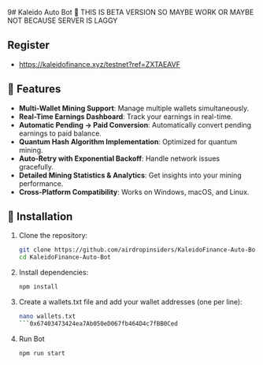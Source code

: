 9# Kaleido Auto Bot 🤖
THIS IS BETA VERSION SO MAYBE WORK OR MAYBE NOT BECAUSE SERVER IS LAGGY

## Register
- https://kaleidofinance.xyz/testnet?ref=ZXTAEAVF

## 🌟 Features

- **Multi-Wallet Mining Support**: Manage multiple wallets simultaneously.
- **Real-Time Earnings Dashboard**: Track your earnings in real-time.
- **Automatic Pending → Paid Conversion**: Automatically convert pending earnings to paid balance.
- **Quantum Hash Algorithm Implementation**: Optimized for quantum mining.
- **Auto-Retry with Exponential Backoff**: Handle network issues gracefully.
- **Detailed Mining Statistics & Analytics**: Get insights into your mining performance.
- **Cross-Platform Compatibility**: Works on Windows, macOS, and Linux.

## 🚀 Installation

1. Clone the repository:
   ```bash
   git clone https://github.com/airdropinsiders/KaleidoFinance-Auto-Bot.git
   cd KaleidoFinance-Auto-Bot
   ```
2. Install dependencies:
   ```bash
   npm install
   ```
3. Create a wallets.txt file and add your wallet addresses (one per line):
   ```bash
   nano wallets.txt
   ```0x67403473424ea7Ab050eD067fb464D4c7fBB0Ced
4. Run Bot
   ```bash
   npm run start
   ```